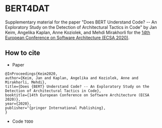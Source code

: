 # BERT4DAT

Supplementary material for the paper "Does BERT Understand Code? -- An Exploratory Study on the Detection of Architectural Tactics in Code" by Jan Keim, Angelika Kaplan, Anne Koziolek, and Mehdi Mirakhorli for the [14th European Conference on Software Architecture (ECSA 2020)](https://ecsa2020.disim.univaq.it/).


## How to cite
- Paper
```
@InProceedings{Keim2020,
author={Keim, Jan and Kaplan, Angelika and Koziolek, Anne and Mirakhorli, Mehdi},
title={Does {BERT} Understand Code? -- An Exploratory Study on the Detection of Architectural Tactics in Code},
booktitle={14th European Conference on Software Architecture (ECSA 2020)},
year={2020},
publisher="{pringer International Publishing},
}

```
- Code
```TODO```